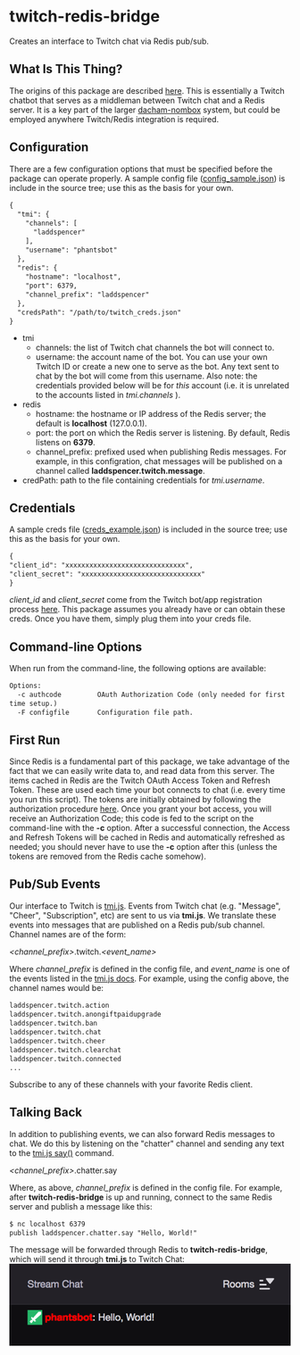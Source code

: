 # twitch-redis-bridge
Creates an interface to Twitch chat via Redis pub/sub.

## What Is This Thing?
The origins of this package are described [here](https://github.com/laddspencer/twitch-auth/blob/master/README.md#example-code).
This is essentially a Twitch chatbot that serves as a middleman between Twitch chat and a Redis server. It is a key part of the
larger [dacham-nombox](https://github.com/laddspencer/dacham-nombox-server "DacHam-NomBox") system, but could be employed anywhere
Twitch/Redis integration is required.

## Configuration
There are a few configuration options that must be specified before the package can operate properly.
A sample config file ([config_sample.json](https://github.com/laddspencer/twitch-redis-bridge/blob/master/config_sample.json)) is include in the source tree; use this as the basis for your own.
```
{
  "tmi": {
    "channels": [
      "laddspencer"
    ],
    "username": "phantsbot"
  },
  "redis": {
    "hostname": "localhost",
    "port": 6379,
    "channel_prefix": "laddspencer"
  },
  "credsPath": "/path/to/twitch_creds.json"
}
```
- tmi
  - channels: the list of Twitch chat channels the bot will connect to.
  - username: the account name of the bot. You can use your own Twitch ID or create a new one to serve as the bot. Any text sent to chat by the bot will come from this username. Also note: the credentials provided below will be for *this* account (i.e. it is unrelated to the accounts listed in *tmi.channels* ).
- redis
  - hostname: the hostname or IP address of the Redis server; the default is **localhost** (127.0.0.1).
  - port: the port on which the Redis server is listening. By default, Redis listens on **6379**.
  - channel_prefix: prefixed used when publishing Redis messages. For example, in this configration, chat messages will be published on a channel called **laddspencer.twitch.message**.
- credPath: path to the file containing credentials for *tmi.username*.

## Credentials
A sample creds file ([creds_example.json](https://github.com/laddspencer/twitch-redis-bridge/blob/master/creds_example.json)) is included in the source tree; use this as the basis for your own.
```
{
"client_id": "xxxxxxxxxxxxxxxxxxxxxxxxxxxxxx",
"client_secret": "xxxxxxxxxxxxxxxxxxxxxxxxxxxxxx"
}
```
*client_id* and *client_secret* come from the Twitch bot/app registration process [here](https://dev.twitch.tv/docs/authentication/#registration). This package assumes you already have or can obtain these creds. Once you have them, simply plug them into your creds file.

## Command-line Options
When run from the command-line, the following options are available:
```
Options:
  -c authcode         OAuth Authorization Code (only needed for first time setup.)
  -F configfile       Configuration file path.
```

## First Run
Since Redis is a fundamental part of this package, we take advantage of the fact that we can easily write data to, and read data from this server. The items cached in Redis are the Twitch OAuth Access Token and Refresh Token. These are used each time your bot connects to chat (i.e. every time you run this script). The tokens are initially obtained by following the authorization procedure [here](https://dev.twitch.tv/docs/authentication/getting-tokens-oauth/#oauth-authorization-code-flow). Once you grant your bot access, you will receive an Authorization Code; this code is fed to the script on the command-line with the **-c** option. After a successful connection, the Access and Refresh Tokens will be cached in Redis and automatically refreshed as needed; you should never have to use the **-c** option after this (unless the tokens are removed from the Redis cache somehow).


## Pub/Sub Events
Our interface to Twitch is [tmi.js](https://www.npmjs.com/package/tmi.js). Events from Twitch chat (e.g. "Message", "Cheer", "Subscription", etc) are sent to us via **tmi.js**. We translate these events into messages that are published on a Redis pub/sub channel. Channel names are of the form:

*<channel_prefix>*.twitch.*<event_name>*

Where *channel_prefix* is defined in the config file, and *event_name* is one of the events listed in the [tmi.js docs](https://docs.tmijs.org/v1.4.2/Events.html). For example, using the config above, the channel names would be:

```
laddspencer.twitch.action
laddspencer.twitch.anongiftpaidupgrade
laddspencer.twitch.ban
laddspencer.twitch.chat
laddspencer.twitch.cheer
laddspencer.twitch.clearchat
laddspencer.twitch.connected
...
```
Subscribe to any of these channels with your favorite Redis client.

## Talking Back
In addition to publishing events, we can also forward Redis messages to chat. We do this by listening on the "chatter" channel and sending any text to the [tmi.js say()](https://docs.tmijs.org/v1.4.2/Commands.html#say) command.

*<channel_prefix>*.chatter.say

Where, as above, *channel_prefix* is defined in the config file. For example, after **twitch-redis-bridge** is up and running, connect to the same Redis server and publish a message like this:

```
$ nc localhost 6379
publish laddspencer.chatter.say "Hello, World!"
```
The message will be forwarded through Redis to **twitch-redis-bridge**, which will send it through **tmi.js** to Twitch Chat:
![Twitch Chat Hello World](https://github.com/laddspencer/twitch-redis-bridge/blob/master/hello_world.png "Twitch Chat")
